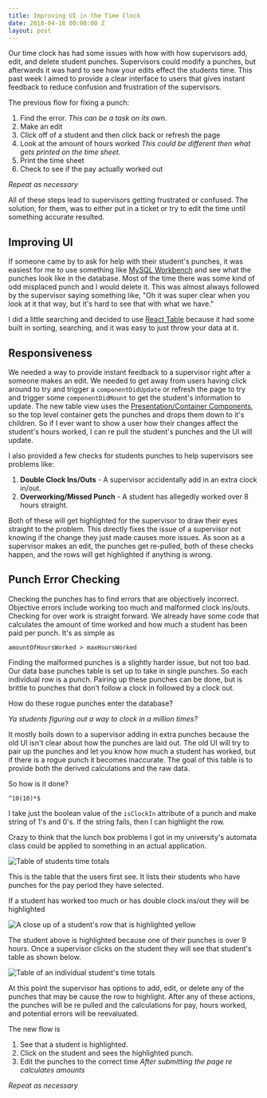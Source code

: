 ```yaml
---
title: Improving UI in the Time Clock
date: 2018-04-18 00:00:00 Z
layout: post
---
```


Our time clock has had some issues with how with how supervisors add, edit, and delete student punches. Supervisors could modify a punches, but afterwards it was hard to see how your edits effect the students time. This past week I aimed to provide a clear interface to users that gives instant feedback to reduce confusion and frustration of the supervisors.

The previous flow for fixing a punch:

1.  Find the error. _This can be a task on its own_.
1.  Make an edit
1.  Click off of a student and then click back or refresh the page
1.  Look at the amount of hours worked _This could be different then what gets printed on the time sheet._
1.  Print the time sheet
1.  Check to see if the pay actually worked out

_Repeat as necessary_

All of these steps lead to supervisors getting frustrated or confused. The solution, for them, was to either put in a ticket or try to edit the time until something accurate resulted.

## Improving UI

If someone came by to ask for help with their student's punches, it was easiest for me to use something like [MySQL Workbench](https://www.mysql.com/products/workbench/) and see what the punches look like in the database. Most of the time there was some kind of odd misplaced punch and I would delete it. This was almost always followed by the supervisor saying something like, "Oh it was super clear when you look at it that way, but it's hard to see that with what we have."

I did a little searching and decided to use [React Table](https://github.com/react-tools/react-table) because it had some built in sorting, searching, and it was easy to just throw your data at it.

## Responsiveness

We needed a way to provide instant feedback to a supervisor right after a someone makes an edit. We needed to get away from users having click around to try and trigger a `componentDidUpdate` or refresh the page to try and trigger some `componentDidMount` to get the student's information to update. The new table view uses the [Presentation/Container Components](https://medium.com/@dan_abramov/smart-and-dumb-components-7ca2f9a7c7d0), so the top level container gets the punches and drops them down to it's children. So if I ever want to show a user how their changes affect the student's hours worked, I can re pull the student's punches and the UI will update.

I also provided a few checks for students punches to help supervisors see problems like:

1.  **Double Clock Ins/Outs** - A supervisor accidentally add in an extra clock in/out.
1.  **Overworking/Missed Punch** - A student has allegedly worked over 8 hours straight.

Both of these will get highlighted for the supervisor to draw their eyes straight to the problem. This directly fixes the issue of a supervisor not knowing if the change they just made causes more issues. As soon as a supervisor makes an edit, the punches get re-pulled, both of these checks happen, and the rows will get highlighted if anything is wrong.

## Punch Error Checking

Checking the punches has to find errors that are objectively incorrect. Objective errors include working too much and malformed clock ins/outs. Checking for over work is straight forward. We already have some code that calculates the amount of time worked and how much a student has been paid per punch. It's as simple as

`amountOfHoursWorked > maxHoursWorked`

Finding the malformed punches is a slightly harder issue, but not too bad. Our data base punches table is set up to take in single punches. So each individual row is a punch. Pairing up these punches can be done, but is brittle to punches that don't follow a clock in followed by a clock out.

How do these rogue punches enter the database?

_Ya students figuring out a way to clock in a million times?_

It mostly boils down to a supervisor adding in extra punches because the old UI isn't clear about how the punches are laid out. The old UI will try to pair up the punches and let you know how much a student has worked, but if there is a rogue punch it becomes inaccurate. The goal of this table is to provide both the derived calculations and the raw data.

So how is it done?

`^10(10)*$`

I take just the boolean value of the `isClockIn` attribute of a punch and make string of 1's and 0's. If the string fails, then I can highlight the row.

Crazy to think that the lunch box problems I got in my university's automata class could be applied to something in an actual application.

<img class="lazy" data-src="{{ site.baseurl }}/images/timeclock-table/studentsTable.webp" alt="Table of students time totals" sizes="(min-width: 100%)"/>


This is the table that the users first see. It lists their students who have punches for the pay period they have selected.

If a student has worked too much or has double clock ins/out they will be highlighted

<img class="lazy" data-src="{{ site.baseurl }}/images/timeclock-table/studentTableWithHighlight.webp" alt="A close up of a student's row that is highlighted yellow" sizes="(min-width: 100%)" />

The student above is highlighted because one of their punches is over 9 hours. Once a supervisor clicks on the student they will see that student's table as shown below.

<img class="lazy" data-src="{{ site.baseurl }}/images/timeclock-table/individualTable.webp" alt="Table of an individual student's time totals" sizes="(min-width: 100%)" />

At this point the supervisor has options to add, edit, or delete any of the punches that may be cause the row to highlight. After any of these actions, the punches will be re pulled and the calculations for pay, hours worked, and potential errors will be reevaluated.

The new flow is

1.  See that a student is highlighted.
1.  Click on the student and sees the highlighted punch.
1.  Edit the punches to the correct time _After submitting the page re calculates amounts_

_Repeat as necessary_
